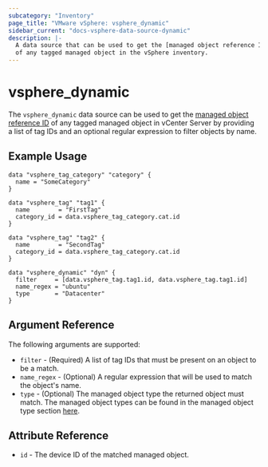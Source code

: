 ```yaml
---
subcategory: "Inventory"
page_title: "VMware vSphere: vsphere_dynamic"
sidebar_current: "docs-vsphere-data-source-dynamic"
description: |-
  A data source that can be used to get the [managed object reference ID
  of any tagged managed object in the vSphere inventory.
---
```


# vsphere_dynamic

The `vsphere_dynamic` data source can be used to get the
[managed object reference ID][docs-about-morefs] of any tagged managed object in
vCenter Server by providing a list of tag IDs and an optional regular expression
to filter objects by name.

## Example Usage

```hcl
data "vsphere_tag_category" "category" {
  name = "SomeCategory"
}

data "vsphere_tag" "tag1" {
  name        = "FirstTag"
  category_id = data.vsphere_tag_category.cat.id
}

data "vsphere_tag" "tag2" {
  name        = "SecondTag"
  category_id = data.vsphere_tag_category.cat.id
}

data "vsphere_dynamic" "dyn" {
  filter     = [data.vsphere_tag.tag1.id, data.vsphere_tag.tag1.id]
  name_regex = "ubuntu"
  type       = "Datacenter"
}
```

## Argument Reference

The following arguments are supported:

* `filter` - (Required) A list of tag IDs that must be present on an object to
  be a match.
* `name_regex` - (Optional) A regular expression that will be used to match the
  object's name.
* `type` - (Optional) The managed object type the returned object must match.
  The managed object types can be found in the managed object type section
  [here](https://developer.broadcom.com/xapis/vsphere-web-services-api/latest/).

## Attribute Reference

* `id` - The device ID of the matched managed object.

[docs-about-morefs]: /docs/providers/vsphere/index.html#use-of-managed-object-references-by-the-vsphere-provider
